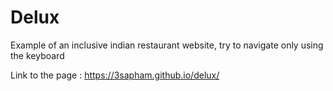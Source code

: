 # Delux

Example of an inclusive indian restaurant website, try to navigate only using the keyboard

Link to the page : https://3sapham.github.io/delux/

